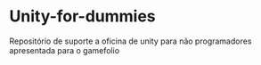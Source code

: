 # Unity-for-dummies
Repositório de suporte a oficina de unity para não programadores apresentada para o gamefolio

